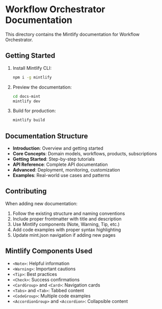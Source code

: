 # Workflow Orchestrator Documentation

This directory contains the Mintlify documentation for Workflow Orchestrator.

## Getting Started

1. Install Mintlify CLI:
   ```bash
   npm i -g mintlify
   ```

2. Preview the documentation:
   ```bash
   cd docs-mint
   mintlify dev
   ```

3. Build for production:
   ```bash
   mintlify build
   ```

## Documentation Structure

- **Introduction**: Overview and getting started
- **Core Concepts**: Domain models, workflows, products, subscriptions
- **Getting Started**: Step-by-step tutorials
- **API Reference**: Complete API documentation
- **Advanced**: Deployment, monitoring, customization
- **Examples**: Real-world use cases and patterns

## Contributing

When adding new documentation:

1. Follow the existing structure and naming conventions
2. Include proper frontmatter with title and description
3. Use Mintlify components (Note, Warning, Tip, etc.)
4. Add code examples with proper syntax highlighting
5. Update mint.json navigation if adding new pages

## Mintlify Components Used

- `<Note>`: Helpful information
- `<Warning>`: Important cautions
- `<Tip>`: Best practices
- `<Check>`: Success confirmations
- `<CardGroup>` and `<Card>`: Navigation cards
- `<Tabs>` and `<Tab>`: Tabbed content
- `<CodeGroup>`: Multiple code examples
- `<AccordionGroup>` and `<Accordion>`: Collapsible content
